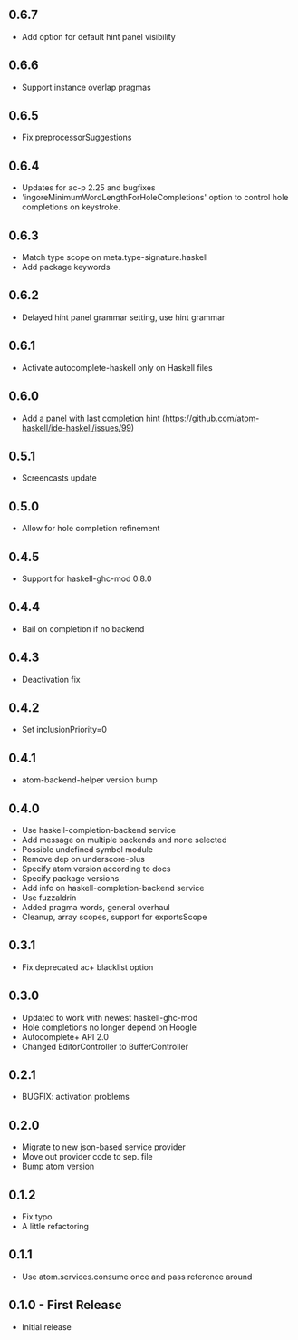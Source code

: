 ## 0.6.7
* Add option for default hint panel visibility

## 0.6.6
* Support instance overlap pragmas

## 0.6.5
* Fix preprocessorSuggestions

## 0.6.4
* Updates for ac-p 2.25 and bugfixes
* 'ingoreMinimumWordLengthForHoleCompletions' option to control hole completions on keystroke.

## 0.6.3
* Match type scope on meta.type-signature.haskell
* Add package keywords

## 0.6.2
* Delayed hint panel grammar setting, use hint grammar

## 0.6.1
* Activate autocomplete-haskell only on Haskell files

## 0.6.0
* Add a panel with last completion hint (https://github.com/atom-haskell/ide-haskell/issues/99)

## 0.5.1
* Screencasts update

## 0.5.0
* Allow for hole completion refinement

## 0.4.5
* Support for haskell-ghc-mod 0.8.0

## 0.4.4
* Bail on completion if no backend

## 0.4.3
* Deactivation fix

## 0.4.2
* Set inclusionPriority=0

## 0.4.1
* atom-backend-helper version bump

## 0.4.0
* Use haskell-completion-backend service
* Add message on multiple backends and none selected
* Possible undefined symbol module
* Remove dep on underscore-plus
* Specify atom version according to docs
* Specify package versions
* Add info on haskell-completion-backend service
* Use fuzzaldrin
* Added pragma words, general overhaul
* Cleanup, array scopes, support for exportsScope

## 0.3.1
* Fix deprecated ac+ blacklist option

## 0.3.0
* Updated to work with newest haskell-ghc-mod
* Hole completions no longer depend on Hoogle
* Autocomplete+ API 2.0
* Changed EditorController to BufferController

## 0.2.1
* BUGFIX: activation problems

## 0.2.0
* Migrate to new json-based service provider
* Move out provider code to sep. file
* Bump atom version

## 0.1.2
* Fix typo
* A little refactoring

## 0.1.1
* Use atom.services.consume once and pass reference around

## 0.1.0 - First Release
* Initial release
